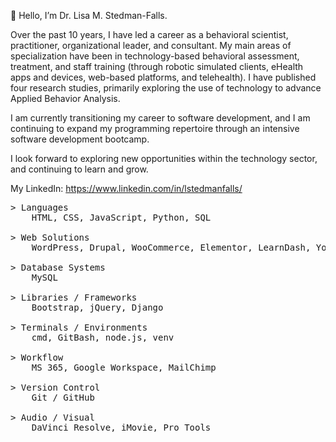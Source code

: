 <p>👋 Hello, I’m Dr. Lisa M. Stedman-Falls.</p>
<p> Over the past 10 years, I have led a career as a behavioral scientist, practitioner, organizational leader, and consultant. My main areas of specialization have been in technology-based behavioral assessment, treatment, and staff training (through robotic simulated clients, eHealth apps and devices, web-based platforms, and telehealth). I have published four research studies, primarily exploring the use of technology to advance Applied Behavior Analysis.</p>

<p> I am currently transitioning my career to software development, and I am continuing to expand my programming repertoire through an intensive software development bootcamp.</p>
<p> I look forward to exploring new opportunities within the technology sector, and continuing to learn and grow.</p>

My LinkedIn: https://www.linkedin.com/in/lstedmanfalls/

<pre>
> Languages
    HTML, CSS, JavaScript, Python, SQL

> Web Solutions
    WordPress, Drupal, WooCommerce, Elementor, LearnDash, Yoast SEO, Google Analytics, W3C WCAG Standards

> Database Systems
    MySQL

> Libraries / Frameworks
    Bootstrap, jQuery, Django

> Terminals / Environments
    cmd, GitBash, node.js, venv

> Workflow
    MS 365, Google Workspace, MailChimp

> Version Control
    Git / GitHub

> Audio / Visual
    DaVinci Resolve, iMovie, Pro Tools
</pre>
